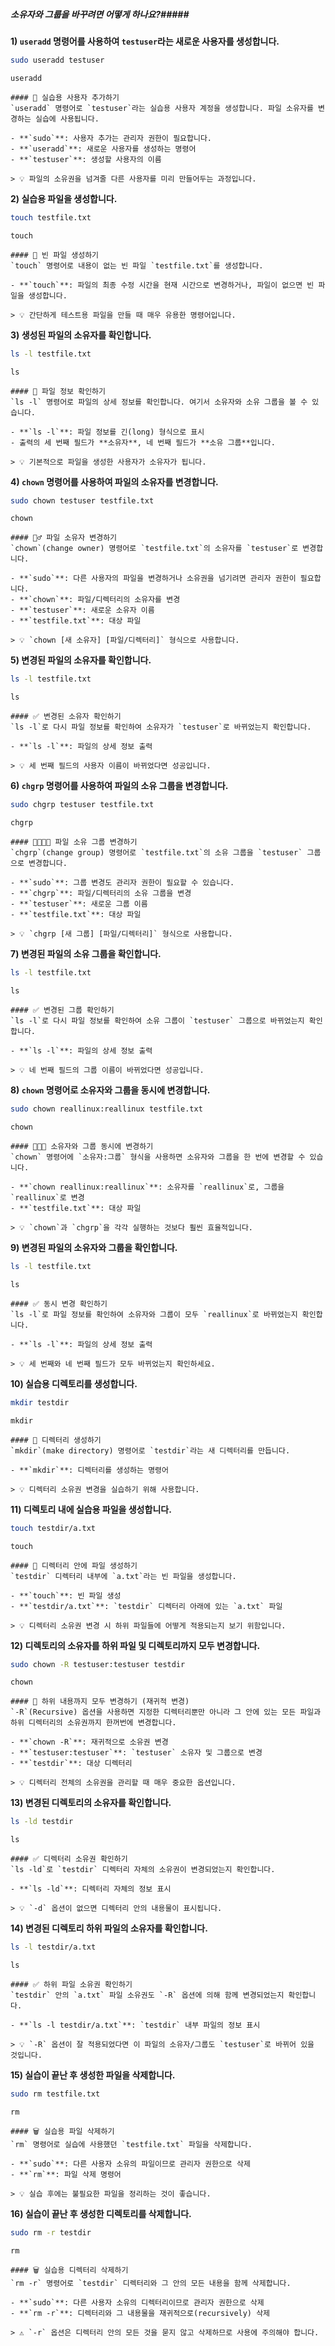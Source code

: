 ##### 소유자와 그룹을 바꾸려면 어떻게 하나요?#####

**1) `useradd` 명령어를 사용하여 `testuser`라는 새로운 사용자를 생성합니다.**
```bash
sudo useradd testuser
```
```tech
useradd
```

```desc
#### 👤 실습용 사용자 추가하기
`useradd` 명령어로 `testuser`라는 실습용 사용자 계정을 생성합니다. 파일 소유자를 변경하는 실습에 사용됩니다.

- **`sudo`**: 사용자 추가는 관리자 권한이 필요합니다.
- **`useradd`**: 새로운 사용자를 생성하는 명령어
- **`testuser`**: 생성할 사용자의 이름

> 💡 파일의 소유권을 넘겨줄 다른 사용자를 미리 만들어두는 과정입니다.
```

**2) 실습용 파일을 생성합니다.**
```bash
touch testfile.txt
```
```tech
touch
```

```desc
#### 📄 빈 파일 생성하기
`touch` 명령어로 내용이 없는 빈 파일 `testfile.txt`를 생성합니다.

- **`touch`**: 파일의 최종 수정 시간을 현재 시간으로 변경하거나, 파일이 없으면 빈 파일을 생성합니다.

> 💡 간단하게 테스트용 파일을 만들 때 매우 유용한 명령어입니다.
```

**3) 생성된 파일의 소유자를 확인합니다.**
```bash
ls -l testfile.txt
```
```tech
ls
```

```desc
#### 👀 파일 정보 확인하기
`ls -l` 명령어로 파일의 상세 정보를 확인합니다. 여기서 소유자와 소유 그룹을 볼 수 있습니다.

- **`ls -l`**: 파일 정보를 긴(long) 형식으로 표시
- 출력의 세 번째 필드가 **소유자**, 네 번째 필드가 **소유 그룹**입니다.

> 💡 기본적으로 파일을 생성한 사용자가 소유자가 됩니다.
```

**4) `chown` 명령어를 사용하여 파일의 소유자를 변경합니다.**
```bash
sudo chown testuser testfile.txt
```
```tech
chown
```

```desc
#### 🙋‍♂️ 파일 소유자 변경하기
`chown`(change owner) 명령어로 `testfile.txt`의 소유자를 `testuser`로 변경합니다.

- **`sudo`**: 다른 사용자의 파일을 변경하거나 소유권을 넘기려면 관리자 권한이 필요합니다.
- **`chown`**: 파일/디렉터리의 소유자를 변경
- **`testuser`**: 새로운 소유자 이름
- **`testfile.txt`**: 대상 파일

> 💡 `chown [새 소유자] [파일/디렉터리]` 형식으로 사용합니다.
```

**5) 변경된 파일의 소유자를 확인합니다.**
```bash
ls -l testfile.txt
```
```tech
ls
```

```desc
#### ✅ 변경된 소유자 확인하기
`ls -l`로 다시 파일 정보를 확인하여 소유자가 `testuser`로 바뀌었는지 확인합니다.

- **`ls -l`**: 파일의 상세 정보 출력

> 💡 세 번째 필드의 사용자 이름이 바뀌었다면 성공입니다.
```

**6) `chgrp` 명령어를 사용하여 파일의 소유 그룹을 변경합니다.**
```bash
sudo chgrp testuser testfile.txt
```
```tech
chgrp
```

```desc
#### 👨‍👩‍👧‍👦 파일 소유 그룹 변경하기
`chgrp`(change group) 명령어로 `testfile.txt`의 소유 그룹을 `testuser` 그룹으로 변경합니다.

- **`sudo`**: 그룹 변경도 관리자 권한이 필요할 수 있습니다.
- **`chgrp`**: 파일/디렉터리의 소유 그룹을 변경
- **`testuser`**: 새로운 그룹 이름
- **`testfile.txt`**: 대상 파일

> 💡 `chgrp [새 그룹] [파일/디렉터리]` 형식으로 사용합니다.
```

**7) 변경된 파일의 소유 그룹을 확인합니다.**
```bash
ls -l testfile.txt
```
```tech
ls
```

```desc
#### ✅ 변경된 그룹 확인하기
`ls -l`로 다시 파일 정보를 확인하여 소유 그룹이 `testuser` 그룹으로 바뀌었는지 확인합니다.

- **`ls -l`**: 파일의 상세 정보 출력

> 💡 네 번째 필드의 그룹 이름이 바뀌었다면 성공입니다.
```

**8) `chown` 명령어로 소유자와 그룹을 동시에 변경합니다.**
```bash
sudo chown reallinux:reallinux testfile.txt
```
```tech
chown
```

```desc
#### 🧑‍🤝‍🧑 소유자와 그룹 동시에 변경하기
`chown` 명령어에 `소유자:그룹` 형식을 사용하면 소유자와 그룹을 한 번에 변경할 수 있습니다.

- **`chown reallinux:reallinux`**: 소유자를 `reallinux`로, 그룹을 `reallinux`로 변경
- **`testfile.txt`**: 대상 파일

> 💡 `chown`과 `chgrp`을 각각 실행하는 것보다 훨씬 효율적입니다.
```

**9) 변경된 파일의 소유자와 그룹을 확인합니다.**
```bash
ls -l testfile.txt
```
```tech
ls
```

```desc
#### ✅ 동시 변경 확인하기
`ls -l`로 파일 정보를 확인하여 소유자와 그룹이 모두 `reallinux`로 바뀌었는지 확인합니다.

- **`ls -l`**: 파일의 상세 정보 출력

> 💡 세 번째와 네 번째 필드가 모두 바뀌었는지 확인하세요.
```

**10) 실습용 디렉토리를 생성합니다.**
```bash
mkdir testdir
```
```tech
mkdir
```

```desc
#### 📁 디렉터리 생성하기
`mkdir`(make directory) 명령어로 `testdir`라는 새 디렉터리를 만듭니다.

- **`mkdir`**: 디렉터리를 생성하는 명령어

> 💡 디렉터리 소유권 변경을 실습하기 위해 사용합니다.
```

**11) 디렉토리 내에 실습용 파일을 생성합니다.**
```bash
touch testdir/a.txt
```
```tech
touch
```

```desc
#### 📄 디렉터리 안에 파일 생성하기
`testdir` 디렉터리 내부에 `a.txt`라는 빈 파일을 생성합니다.

- **`touch`**: 빈 파일 생성
- **`testdir/a.txt`**: `testdir` 디렉터리 아래에 있는 `a.txt` 파일

> 💡 디렉터리 소유권 변경 시 하위 파일들에 어떻게 적용되는지 보기 위함입니다.
```

**12) 디렉토리의 소유자를 하위 파일 및 디렉토리까지 모두 변경합니다.**
```bash
sudo chown -R testuser:testuser testdir
```
```tech
chown
```

```desc
#### 🌳 하위 내용까지 모두 변경하기 (재귀적 변경)
`-R`(Recursive) 옵션을 사용하면 지정한 디렉터리뿐만 아니라 그 안에 있는 모든 파일과 하위 디렉터리의 소유권까지 한꺼번에 변경합니다.

- **`chown -R`**: 재귀적으로 소유권 변경
- **`testuser:testuser`**: `testuser` 소유자 및 그룹으로 변경
- **`testdir`**: 대상 디렉터리

> 💡 디렉터리 전체의 소유권을 관리할 때 매우 중요한 옵션입니다.
```

**13) 변경된 디렉토리의 소유자를 확인합니다.**
```bash
ls -ld testdir
```
```tech
ls
```

```desc
#### ✅ 디렉터리 소유권 확인하기
`ls -ld`로 `testdir` 디렉터리 자체의 소유권이 변경되었는지 확인합니다.

- **`ls -ld`**: 디렉터리 자체의 정보 표시

> 💡 `-d` 옵션이 없으면 디렉터리 안의 내용물이 표시됩니다.
```

**14) 변경된 디렉토리 하위 파일의 소유자를 확인합니다.**
```bash
ls -l testdir/a.txt
```
```tech
ls
```

```desc
#### ✅ 하위 파일 소유권 확인하기
`testdir` 안의 `a.txt` 파일 소유권도 `-R` 옵션에 의해 함께 변경되었는지 확인합니다.

- **`ls -l testdir/a.txt`**: `testdir` 내부 파일의 정보 표시

> 💡 `-R` 옵션이 잘 적용되었다면 이 파일의 소유자/그룹도 `testuser`로 바뀌어 있을 것입니다.
```

**15) 실습이 끝난 후 생성한 파일을 삭제합니다.**
```bash
sudo rm testfile.txt
```
```tech
rm
```

```desc
#### 🗑️ 실습용 파일 삭제하기
`rm` 명령어로 실습에 사용했던 `testfile.txt` 파일을 삭제합니다.

- **`sudo`**: 다른 사용자 소유의 파일이므로 관리자 권한으로 삭제
- **`rm`**: 파일 삭제 명령어

> 💡 실습 후에는 불필요한 파일을 정리하는 것이 좋습니다.
```

**16) 실습이 끝난 후 생성한 디렉토리를 삭제합니다.**
```bash
sudo rm -r testdir
```
```tech
rm
```

```desc
#### 🗑️ 실습용 디렉터리 삭제하기
`rm -r` 명령어로 `testdir` 디렉터리와 그 안의 모든 내용을 함께 삭제합니다.

- **`sudo`**: 다른 사용자 소유의 디렉터리이므로 관리자 권한으로 삭제
- **`rm -r`**: 디렉터리와 그 내용물을 재귀적으로(recursively) 삭제

> ⚠️ `-r` 옵션은 디렉터리 안의 모든 것을 묻지 않고 삭제하므로 사용에 주의해야 합니다.
```
